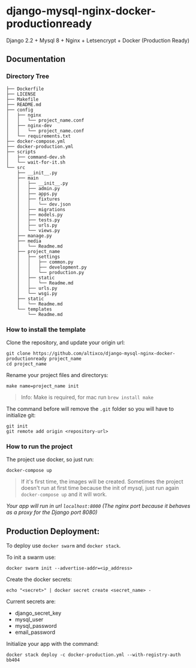 # django-mysql-nginx-docker-productionready
Django 2.2 + Mysql 8 + Nginx + Letsencrypt + Docker (Production Ready)

## Documentation ##

### Directory Tree ###
```
├── Dockerfile
├── LICENSE
├── Makefile
├── README.md
├── config
│   ├── nginx
│   │   └── project_name.conf
│   ├── nginx-dev
│   │   └── project_name.conf
│   └── requirements.txt
├── docker-compose.yml
├── docker-production.yml
├── scripts
│   ├── command-dev.sh
│   └── wait-for-it.sh
└── src
    ├── __init__.py
    ├── main
    │   ├── __init__.py
    │   ├── admin.py
    │   ├── apps.py
    │   ├── fixtures
    │   │   └── dev.json
    │   ├── migrations
    │   ├── models.py
    │   ├── tests.py
    │   ├── urls.py
    │   └── views.py
    ├── manage.py
    ├── media
    │   └── Readme.md
    ├── project_name
    │   ├── settings
    │   │   ├── common.py
    │   │   ├── development.py
    │   │   └── production.py
    │   ├── static
    │   │   └── Readme.md
    │   ├── urls.py
    │   └── wsgi.py
    ├── static
    │   └── Readme.md
    └── templates
        └── Readme.md
```

### How to install the template ###

Clone the repository, and update your origin url: 
```
git clone https://github.com/altixco/django-mysql-nginx-docker-productionready project_name
cd project_name
```

Rename your project files and directorys:
```
make name=project_name init
```
> Info: Make is required, for mac run `brew install make`

The command before will remove the `.git` folder so you will have to initialize git:
```
git init
git remote add origin <repository-url>
```

### How to run the project ###

The project use docker, so just run:

`docker-compose up`

> If it's first time, the images will be created. Sometimes the project doesn't run at first time because the init of mysql, just run again `docker-compose up` and it will work.

*Your app will run in url `localhost:8000` (The nginx port because it behaves as a proxy for the Django port 8080)*

## Production Deployment: ##

To deploy use `docker swarm` and `docker stack`.

To init a swarm use:
```
docker swarm init --advertise-addr=<ip_address>
```

Create the docker secrets:
```
echo "<secret>" | docker secret create <secret_name> -
```

Current secrets are:

* django_secret_key
* mysql_user
* mysql_password
* email_password

Initialize your app with the command:
```
docker stack deploy -c docker-production.yml --with-registry-auth bb404
```
